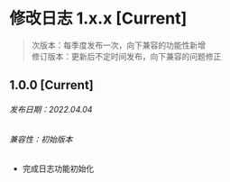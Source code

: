 # 修改日志 1.x.x [Current]

> 次版本：每季度发布一次，向下兼容的功能性新增  
> 修订版本：更新后不定时间发布，向下兼容的问题修正

## 1.0.0 [Current]
###### 发布日期：2022.04.04
###### 兼容性：初始版本
+ 完成日志功能初始化
